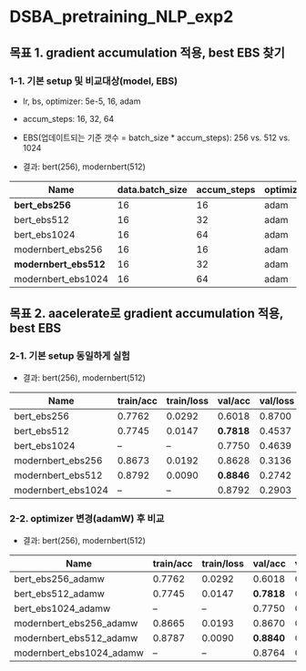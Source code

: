 # DSBA_pretraining_NLP_exp2

## 목표 1. gradient accumulation 적용, best EBS 찾기

### 1-1. 기본 setup 및 비교대상(model, EBS)
  - lr, bs, optimizer: 5e-5, 16, adam
  - accum_steps: 16, 32, 64
  - EBS(업데이트되는 기준 갯수 = batch_size * accum_steps): 256 vs. 512 vs. 1024

- 결과: bert(256), modernbert(512)
  
| Name               | data.batch_size | accum_steps | optimizer | lr      | train/acc | train/loss | val/acc | val/loss | test/acc | test/loss |
|--------------------|-----------------|-------------|-----------|---------|-----------|------------|---------|----------|----------|-----------|
| **bert_ebs256**        | 16              | 16          | adam      | 0.00005 | 0.8125    | 0.4442     | 0.7834  | 0.4706   | 0.8590   | 0.3186    |
| bert_ebs512        | 16              | 32          | adam      | 0.00005 | 0.8438    | 0.3463     | 0.8378  | 0.3742   | 0.8582   | 0.3207    |
| bert_ebs1024       | 16              | 64          | adam      | 0.00005 | 0.8906    | 0.2660     | **0.8676**  | 0.3071   | **0.8688**   | 0.3014    |
| modernbert_ebs256  | 16              | 16          | adam      | 0.00005 | 0.9219    | 0.2016     | 0.8962  | 0.2482   | 0.8994   | 0.2460    |
| **modernbert_ebs512**  | 16              | 32          | adam      | 0.00005 | 0.9375    | 0.1574     | **0.9076**  | 0.2249   | **0.9054**   | 0.2308    |
| modernbert_ebs1024 | 16              | 64          | adam      | 0.00005 | 0.9531    | 0.1282     | 0.9050  | 0.2392   | 0.9040   | 0.2420    |


  
## 목표 2. aacelerate로 gradient accumulation 적용, best EBS
### 2-1. 기본 setup 동일하게 실험
- 결과: bert(256), modernbert(512)

| Name               | train/acc | train/loss | val/acc | val/loss | test/acc | test/loss |
|--------------------|-----------|------------|---------|----------|----------|-----------|
| bert_ebs256        | 0.7762    | 0.0292     | 0.6018  | 0.8700   | **0.8138**   | 0.4088    |
| bert_ebs512        | 0.7745    | 0.0147     | **0.7818**  | 0.4537   | 0.8122   | 0.4079    |
| bert_ebs1024       | –         | –          | 0.7750  | 0.4639   | 0.7812   | 0.4644    |
| modernbert_ebs256  | 0.8673    | 0.0192     | 0.8628  | 0.3136   | 0.8870   | 0.2716    |
| modernbert_ebs512  | 0.8792    | 0.0090     | **0.8846**  | 0.2742   | **0.8898**   | 0.2702    |
| modernbert_ebs1024 | –         | –          | 0.8792  | 0.2903   | 0.8840   | 0.2881    |

### 2-2. optimizer 변경(adamW) 후 비교

- 결과: bert(256), modernbert(512)

| Name                   | train/acc | train/loss | val/acc | val/loss | test/acc | test/loss |
|------------------------|-----------|------------|---------|----------|----------|-----------|
| bert_ebs256_adamw      | 0.7762    | 0.0292     | 0.6018  | 0.8700   | **0.8138**   | 0.4088    |
| bert_ebs512_adamw      | 0.7745    | 0.0147     | **0.7818**  | 0.4537   | 0.8122   | 0.4079    |
| bert_ebs1024_adamw     | –         | –          | 0.7750  | 0.4639   | 0.7812   | 0.4644    |
| modernbert_ebs256_adamw| 0.8665    | 0.0193     | 0.8670  | 0.3032   | 0.8846   | 0.2739    |
| modernbert_ebs512_adamw| 0.8787    | 0.0090     | **0.8840**  | 0.2746   | **0.8884**   | 0.2712    |
| modernbert_ebs1024_adamw| –        | –          | 0.8764  | 0.2942   | 0.8812   | 0.2921    |


